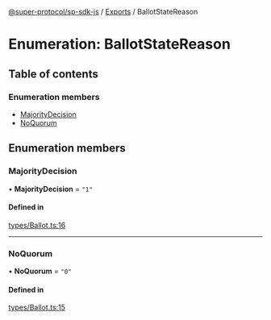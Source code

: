 [@super-protocol/sp-sdk-js](../README.md) / [Exports](../modules.md) / BallotStateReason

# Enumeration: BallotStateReason

## Table of contents

### Enumeration members

- [MajorityDecision](BallotStateReason.md#majoritydecision)
- [NoQuorum](BallotStateReason.md#noquorum)

## Enumeration members

### MajorityDecision

• **MajorityDecision** = `"1"`

#### Defined in

[types/Ballot.ts:16](https://github.com/Super-Protocol/sp-sdk-js/blob/7d2af19/src/types/Ballot.ts#L16)

___

### NoQuorum

• **NoQuorum** = `"0"`

#### Defined in

[types/Ballot.ts:15](https://github.com/Super-Protocol/sp-sdk-js/blob/7d2af19/src/types/Ballot.ts#L15)

